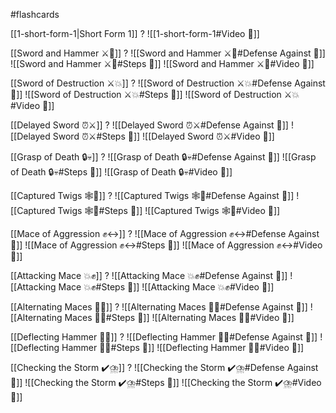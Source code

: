 #flashcards

[[1-short-form-1|Short Form 1]]
?
![[1-short-form-1#Video 🎥]]
<!--SR:!2025-10-06,228,245-->

[[Sword and Hammer ⚔️🔨]]
?
![[Sword and Hammer ⚔️🔨#Defense Against 🤺]]
![[Sword and Hammer ⚔️🔨#Steps 👣]]
![[Sword and Hammer ⚔️🔨#Video 🎥]]
<!--SR:!2025-12-14,117,130-->

[[Sword of Destruction ⚔️💥]]
?
![[Sword of Destruction ⚔️💥#Defense Against 🤺]]
![[Sword of Destruction ⚔️💥#Steps 👣]]
![[Sword of Destruction ⚔️💥#Video 🎥]]
<!--SR:!2028-01-15,855,250-->

[[Delayed Sword ⏰⚔️]]
?
![[Delayed Sword ⏰⚔️#Defense Against 🤺]]
![[Delayed Sword ⏰⚔️#Steps 👣]]
![[Delayed Sword ⏰⚔️#Video 🎥]]
<!--SR:!2028-07-16,1372,310-->

[[Grasp of Death 🔒💀]]
?
![[Grasp of Death 🔒💀#Defense Against 🤺]]
![[Grasp of Death 🔒💀#Steps 👣]]
![[Grasp of Death 🔒💀#Video 🎥]]
<!--SR:!2025-11-09,443,230-->

[[Captured Twigs 🕸️🌿]]
?
![[Captured Twigs 🕸️🌿#Defense Against 🤺]]
![[Captured Twigs 🕸️🌿#Steps 👣]]
![[Captured Twigs 🕸️🌿#Video 🎥]]
<!--SR:!2025-12-09,205,195-->

[[Mace of Aggression ✊↔️]]
?
![[Mace of Aggression ✊↔️#Defense Against 🤺]]
![[Mace of Aggression ✊↔️#Steps 👣]]
![[Mace of Aggression ✊↔️#Video 🎥]]
<!--SR:!2025-11-13,64,130-->

[[Attacking Mace 💥✊]]
?
![[Attacking Mace 💥✊#Defense Against 🤺]]
![[Attacking Mace 💥✊#Steps 👣]]
![[Attacking Mace 💥✊#Video 🎥]]
<!--SR:!2025-10-18,38,130-->

[[Alternating Maces 🔄✊]]
?
![[Alternating Maces 🔄✊#Defense Against 🤺]]
![[Alternating Maces 🔄✊#Steps 👣]]
![[Alternating Maces 🔄✊#Video 🎥]]
<!--SR:!2027-04-06,887,308-->

[[Deflecting Hammer 🤺🔨]]
?
![[Deflecting Hammer 🤺🔨#Defense Against 🤺]]
![[Deflecting Hammer 🤺🔨#Steps 👣]]
![[Deflecting Hammer 🤺🔨#Video 🎥]]
<!--SR:!2026-03-15,180,150-->

[[Checking the Storm ✔️⛈️]]
?
![[Checking the Storm ✔️⛈️#Defense Against 🤺]]
![[Checking the Storm ✔️⛈️#Steps 👣]]
![[Checking the Storm ✔️⛈️#Video 🎥]]
<!--SR:!2025-10-16,19,130-->

